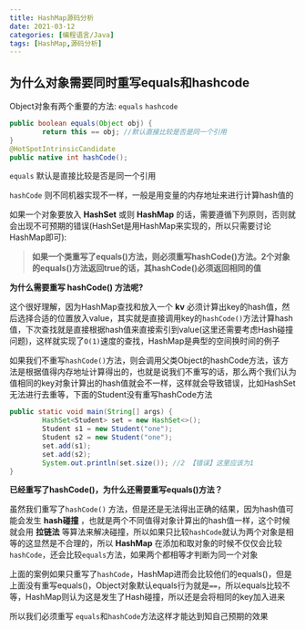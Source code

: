 ```yaml
---
title: HashMap源码分析
date: 2021-03-12
categories: [编程语言/Java]
tags: [HashMap,源码分析]
---
```


## 为什么对象需要同时重写equals和hashcode

Object对象有两个重要的方法: `equals` `hashcode`

```java
public boolean equals(Object obj) {
        return this == obj; //默认直接比较是否是同一个引用
}
@HotSpotIntrinsicCandidate
public native int hashCode();
```

`equals` 默认是直接比较是否是同一个引用

`hashCode` 则不同机器实现不一样，一般是用变量的内存地址来进行计算hash值的

如果一个对象要放入 **HashSet** 或则 **HashMap** 的话，需要遵循下列原则，否则就会出现不可预期的错误(HashSet是用HashMap来实现的，所以只需要讨论HashMap即可):

> **如果一个类重写了equals()方法，则必须重写hashCode()方法。2个对象的equals()方法返回true的话，其hashCode()必须返回相同的值**

**为什么需要重写 hashCode() 方法呢?**

这个很好理解，因为HashMap查找和放入一个 **kv** 必须计算出key的hash值，然后选择合适的位置放入value，其实就是直接调用key的`hashCode()`方法计算hash值，下次查找就是直接根据hash值来直接索引到value(这里还需要考虑Hash碰撞问题)，这样就实现了`O(1)`速度的查找，HashMap是典型的空间换时间的例子

如果我们不重写`hashCode()`方法，则会调用父类Object的hashCode方法，该方法是根据值得内存地址计算得出的，也就是说我们不重写的话，那么两个我们认为值相同的key对象计算出的hash值就会不一样，这样就会导致错误，比如HashSet无法进行去重等，下面的Student没有重写hashCode方法

```java
public static void main(String[] args) {
        HashSet<Student> set = new HashSet<>();
        Student s1 = new Student("one");
        Student s2 = new Student("one");
        set.add(s1);
        set.add(s2);
        System.out.println(set.size()); //2 【错误】这里应该为1
}
```

**已经重写了hashCode()，为什么还需要重写equals()方法？**

虽然我们重写了`hashCode()` 方法，但是还是无法得出正确的结果，因为hash值可能会发生 **hash碰撞** ，也就是两个不同值得对象计算出的hash值一样，这个时候就会用 **拉链法** 等算法来解决碰撞，所以如果只比较`hashCode`就认为两个对象是相等的这显然是不合理的，所以 **HashMap** 在添加和取对象的时候不仅仅会比较`hashCode`，还会比较`equals`方法，如果两个都相等才判断为同一个对象

上面的案例如果只重写了`hashCode`，HashMap进而会比较他们的equals()，但是上面没有重写equals()，Object对象默认equals行为就是`==`，所以equals比较不等，HashMap则认为这是发生了Hash碰撞，所以还是会将相同的key加入进来

所以我们必须重写 `equals`和`hashCode`方法这样才能达到知自己预期的效果

